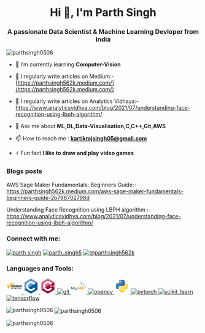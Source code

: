 <h1 align="center">Hi 👋, I'm Parth Singh</h1>
<h3 align="center">A passionate Data Scientist & Machine Learning Devloper from India</h3>

<p align="left"> <img src="https://komarev.com/ghpvc/?username=parthsingh0506&label=Profile%20views&color=0e75b6&style=flat" alt="parthsingh0506" /> </p>

</a> </p>

- 🌱 I’m currently learning **Computer-Vision**

- 📝 I regularly write articles on Medium:- [https://parthsingh562k.medium.com/](https://parthsingh562k.medium.com/)

- 📝 I regularly write articles on Analytics Vidhaya:- https://www.analyticsvidhya.com/blog/2021/07/understanding-face-recognition-using-lbph-algorithm/

- 💬 Ask me about **ML,DL,Data-Visualisation,C,C++,Git,AWS**

- 📫 How to reach me : **kartikrajsingh05@gmail.com**

- ⚡ Fun fact **I like to draw and play video games**


### Blogs posts
<!-- BLOG-POST-LIST:START -->
AWS Sage Maker Fundamentals: Beginners Guide:-https://parthsingh562k.medium.com/aws-sage-maker-fundamentals-beginners-guide-2b796702798d

Understanding Face Recognition using LBPH algorithm :-https://www.analyticsvidhya.com/blog/2021/07/understanding-face-recognition-using-lbph-algorithm/
<!-- BLOG-POST-LIST:END -->

<h3 align="left">Connect with me:</h3>
<p align="left">
<a href="https://www.linkedin.com/in/parth-singh-7866511a0/" target="blank"><img align="center" src="https://raw.githubusercontent.com/rahuldkjain/github-profile-readme-generator/master/src/images/icons/Social/linked-in-alt.svg" alt="parth singh" height="30" width="40" /></a>
<a href="https://kaggle.com/parth_singh5" target="blank"><img align="center" src="https://raw.githubusercontent.com/rahuldkjain/github-profile-readme-generator/master/src/images/icons/Social/kaggle.svg" alt="parth_singh5" height="30" width="40" /></a>
<a href="https://medium.com/@parthsingh562k" target="blank"><img align="center" src="https://raw.githubusercontent.com/rahuldkjain/github-profile-readme-generator/master/src/images/icons/Social/medium.svg" alt="@parthsingh562k" height="30" width="40" /></a>
</p>

<h3 align="left">Languages and Tools:</h3>
<p align="left"> <a href="https://aws.amazon.com" target="_blank"> <img src="https://raw.githubusercontent.com/devicons/devicon/master/icons/amazonwebservices/amazonwebservices-original-wordmark.svg" alt="aws" width="40" height="40"/> </a> <a href="https://www.cprogramming.com/" target="_blank"> <img src="https://raw.githubusercontent.com/devicons/devicon/master/icons/c/c-original.svg" alt="c" width="40" height="40"/> </a> <a href="https://www.w3schools.com/cpp/" target="_blank"> <img src="https://raw.githubusercontent.com/devicons/devicon/master/icons/cplusplus/cplusplus-original.svg" alt="cplusplus" width="40" height="40"/> </a> <a href="https://git-scm.com/" target="_blank"> <img src="https://www.vectorlogo.zone/logos/git-scm/git-scm-icon.svg" alt="git" width="40" height="40"/> </a> <a href="https://www.mysql.com/" target="_blank"> <img src="https://raw.githubusercontent.com/devicons/devicon/master/icons/mysql/mysql-original-wordmark.svg" alt="mysql" width="40" height="40"/> </a> <a href="https://opencv.org/" target="_blank"> <img src="https://www.vectorlogo.zone/logos/opencv/opencv-icon.svg" alt="opencv" width="40" height="40"/> </a> <a href="https://www.python.org" target="_blank"> <img src="https://raw.githubusercontent.com/devicons/devicon/master/icons/python/python-original.svg" alt="python" width="40" height="40"/> </a> <a href="https://pytorch.org/" target="_blank"> <img src="https://www.vectorlogo.zone/logos/pytorch/pytorch-icon.svg" alt="pytorch" width="40" height="40"/> </a> <a href="https://scikit-learn.org/" target="_blank"> <img src="https://upload.wikimedia.org/wikipedia/commons/0/05/Scikit_learn_logo_small.svg" alt="scikit_learn" width="40" height="40"/> </a> <a href="https://www.tensorflow.org" target="_blank"> <img src="https://www.vectorlogo.zone/logos/tensorflow/tensorflow-icon.svg" alt="tensorflow" width="40" height="40"/> </a> </p>

<p><img align="left" src="https://github-readme-stats.vercel.app/api/top-langs?username=parthsingh0506&show_icons=true&locale=en&layout=compact" alt="parthsingh0506" /></p>

<p>&nbsp;<img align="center" src="https://github-readme-stats.vercel.app/api?username=parthsingh0506&show_icons=true&locale=en" alt="parthsingh0506" /></p>

<p><img align="center" src="https://github-readme-streak-stats.herokuapp.com/?user=parthsingh0506&" alt="parthsingh0506" /></p>

